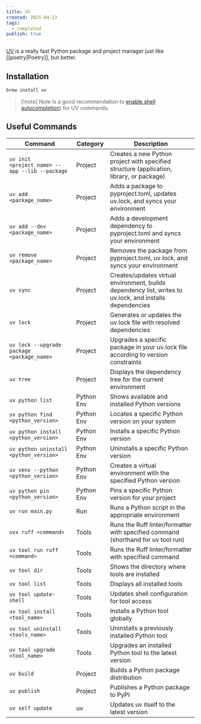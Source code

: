 ```yaml
---
title: UV
created: 2025-04-23
tags:
  - completed
publish: true
---
```

[UV](https://docs.astral.sh/uv/) is a really fast Python package and project manager just like [[poetry|Poetry]], but better.

## Installation

```bash
brew install uv
```

> [!note] Note
> Is a good recommendation to [enable shell autocompletion](https://docs.astral.sh/uv/getting-started/installation/#shell-autocompletion)) for UV commands.

## Useful Commands

| Command                                        | Category   | Description                                                                                               |
| ---------------------------------------------- | ---------- | --------------------------------------------------------------------------------------------------------- |
| `uv init <project_name> --app --lib --package` | Project    | Creates a new Python project with specified structure (application, library, or package)                  |
| `uv add <package_name>`                        | Project    | Adds a package to pyproject.toml, updates uv.lock, and syncs your environment                             |
| `uv add --dev <package_name>`                  | Project    | Adds a development dependency to pyproject.toml and syncs your environment                                |
| `uv remove <package_name>`                     | Project    | Removes the package from pyproject.toml, uv.lock, and syncs your environment                              |
| `uv sync`                                      | Project    | Creates/updates virtual environment, builds dependency list, writes to uv.lock, and installs dependencies |
| `uv lock`                                      | Project    | Generates or updates the uv.lock file with resolved dependencies                                          |
| `uv lock --upgrade package <package_name>`     | Project    | Upgrades a specific package in your uv.lock file according to version constraints                         |
| `uv tree`                                      | Project    | Displays the dependency tree for the current environment                                                  |
| `uv python list`                               | Python Env | Shows available and installed Python versions                                                             |
| `uv python find <python_version>`              | Python Env | Locates a specific Python version on your system                                                          |
| `uv python install <python_version>`           | Python Env | Installs a specific Python version                                                                        |
| `uv python uninstall <python_version>`         | Python Env | Uninstalls a specific Python version                                                                      |
| `uv venv --python <python_version>`            | Python Env | Creates a virtual environment with the specified Python version                                           |
| `uv python pin <python_version>`               | Python Env | Pins a specific Python version for your project                                                           |
| `uv run main.py`                               | Run        | Runs a Python script in the appropriate environment                                                       |
| `uvx ruff <command>`                           | Tools      | Runs the Ruff linter/formatter with specified command (shorthand for uv tool run)                         |
| `uv tool run ruff <command>`                   | Tools      | Runs the Ruff linter/formatter with specified command                                                     |
| `uv tool dir`                                  | Tools      | Shows the directory where tools are installed                                                             |
| `uv tool list`                                 | Tools      | Displays all installed tools                                                                              |
| `uv tool update-shell`                         | Tools      | Updates shell configuration for tool access                                                               |
| `uv tool install <tool_name>`                  | Tools      | Installs a Python tool globally                                                                           |
| `uv tool uninstall <tools_name>`               | Tools      | Uninstalls a previously installed Python tool                                                             |
| `uv tool upgrade <tool_name>`                  | Tools      | Upgrades an installed Python tool to the latest version                                                   |
| `uv build`                                     | Project    | Builds a Python package distribution                                                                      |
| `uv publish`                                   | Project    | Publishes a Python package to PyPI                                                                        |
| `uv self update`                               | uv         | Updates uv itself to the latest version                                                                   |
